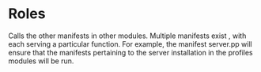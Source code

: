 # Roles
Calls the other manifests in other modules.
Multiple manifests exist , with each serving a particular function. For example, the manifest server.pp will ensure that the manifests pertaining to the server installation in the profiles modules will be run.


